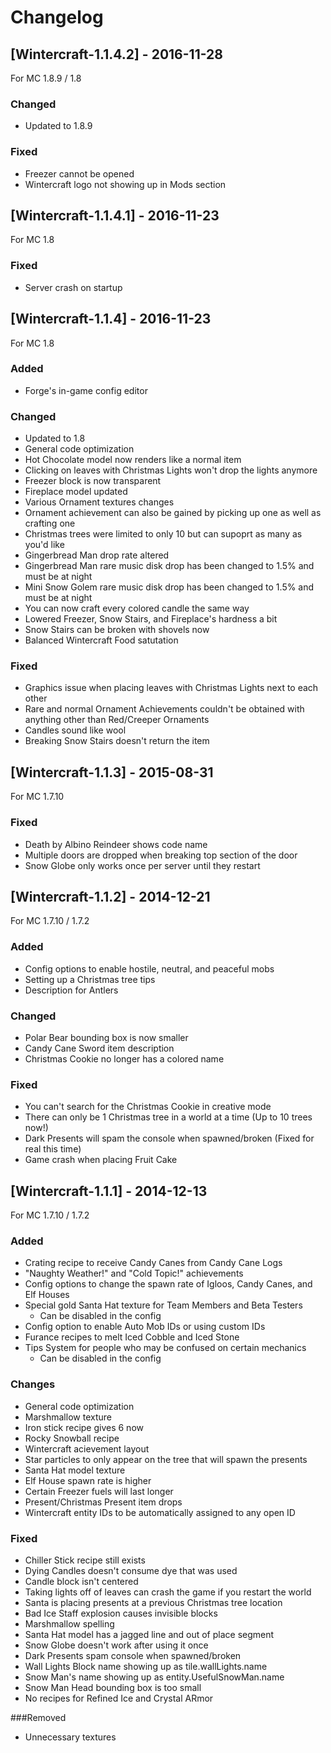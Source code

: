 # Changelog

## [Wintercraft-1.1.4.2] - 2016-11-28
For MC 1.8.9 / 1.8
### Changed
- Updated to 1.8.9

### Fixed
- Freezer cannot be opened
- Wintercraft logo not showing up in Mods section

## [Wintercraft-1.1.4.1] - 2016-11-23
For MC 1.8
### Fixed
- Server crash on startup

## [Wintercraft-1.1.4] - 2016-11-23
For MC 1.8
### Added
- Forge's in-game config editor

### Changed
- Updated to 1.8
- General code optimization
- Hot Chocolate model now renders like a normal item
- Clicking on leaves with Christmas Lights won't drop the lights anymore
- Freezer block is now transparent
- Fireplace model updated
- Various Ornament textures changes
- Ornament achievement can also be gained by picking up one as well as crafting one
- Christmas trees were limited to only 10 but can supoprt as many as you'd like
- Gingerbread Man drop rate altered
- Gingerbread Man rare music disk drop has been changed to 1.5% and must be at night
- Mini Snow Golem rare music disk drop has been changed to 1.5% and must be at night
- You can now craft every colored candle the same way
- Lowered Freezer, Snow Stairs, and Fireplace's hardness a bit
- Snow Stairs can be broken with shovels now
- Balanced Wintercraft Food satutation

### Fixed
- Graphics issue when placing leaves with Christmas Lights next to each other
- Rare and normal Ornament Achievements couldn't be obtained with anything other than Red/Creeper Ornaments
- Candles sound like wool
- Breaking Snow Stairs doesn't return the item

## [Wintercraft-1.1.3] - 2015-08-31
For MC 1.7.10
### Fixed
- Death by Albino Reindeer shows code name
- Multiple doors are dropped when breaking top section of the door
- Snow Globe only works once per server until they restart

## [Wintercraft-1.1.2] - 2014-12-21
For MC 1.7.10 / 1.7.2
### Added
- Config options to enable hostile, neutral, and peaceful mobs
- Setting up a Christmas tree tips
- Description for Antlers

### Changed
- Polar Bear bounding box is now smaller
- Candy Cane Sword item description
- Christmas Cookie no longer has a colored name

### Fixed
- You can't search for the Christmas Cookie in creative mode
- There can only be 1 Christmas tree in a world at a time (Up to 10 trees now!)
- Dark Presents will spam the console when spawned/broken (Fixed for real this time)
- Game crash when placing Fruit Cake

## [Wintercraft-1.1.1] - 2014-12-13
For MC 1.7.10 / 1.7.2

### Added
- Crating recipe to receive Candy Canes from Candy Cane Logs
- "Naughty Weather!" and "Cold Topic!" achievements
- Config options to change the spawn rate of Igloos, Candy Canes, and Elf Houses
- Special gold Santa Hat texture for Team Members and Beta Testers
  - Can be disabled in the config
- Config option to enable Auto Mob IDs or using custom IDs
- Furance recipes to melt Iced Cobble and Iced Stone
- Tips System for people who may be confused on certain mechanics
  - Can be disabled in the config
### Changes
- General code optimization
- Marshmallow texture
- Iron stick recipe gives 6 now
- Rocky Snowball recipe
- Wintercraft acievement layout
- Star particles to only appear on the tree that will spawn the presents
- Santa Hat model texture
- Elf House spawn rate is higher
- Certain Freezer fuels will last longer
- Present/Christmas Present item drops
- Wintercraft entity IDs to be automatically assigned to any open ID

### Fixed
- Chiller Stick recipe still exists
- Dying Candles doesn't consume dye that was used
- Candle block isn't centered
- Taking lights off of leaves can crash the game if you restart the world
- Santa is placing presents at a previous Christmas tree location
- Bad Ice Staff explosion causes invisible blocks
- Marshmallow spelling
- Santa Hat model has a jagged line and out of place segment
- Snow Globe doesn't work after using it once
- Dark Presents spam console when spawned/broken
- Wall Lights Block name showing up as tile.wallLights.name
- Snow Man's name showing up as entity.UsefulSnowMan.name
- Snow Man Head bounding box is too small
- No recipes for Refined Ice and Crystal ARmor

###Removed
- Unnecessary textures
